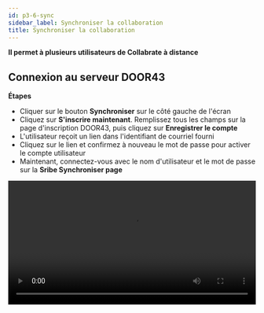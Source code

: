 ```yaml
---
id: p3-6-sync
sidebar_label: Synchroniser la collaboration
title: Synchroniser la collaboration
---
```


**Il permet à plusieurs utilisateurs de Collabrate à distance**

<p><h2>Connexion au serveur DOOR43</h2></p>

**Étapes**

- Cliquer sur le bouton **Synchroniser** sur le côté gauche de l'écran
- Cliquez sur **S'inscrire maintenant**. Remplissez tous les champs sur la page d'inscription DOOR43, puis cliquez sur **Enregistrer le compte**
- L'utilisateur reçoit un lien dans l'identifiant de courriel fourni
- Cliquez sur le lien et confirmez à nouveau le mot de passe pour activer le compte utilisateur
- Maintenant, connectez-vous avec le nom d'utilisateur et le mot de passe sur la **Sribe Synchroniser page**
<video controls src="/assets/Logintotheserver.mov" width="100%" type="video/mov">

<p><h2>Synchronisation vers le cloud</h2></p>

**Étapes**

- Entrez un nom d'utilisateur et un mot de passe valides pour accéder à votre compte DOOR 43
- Sélectionnez le projet sur lequel vous souhaitez travailler, à partir du volet **Synchroniser**
- Après avoir sélectionné le projet désiré, cliquez sur le bouton **Synchroniser** sur le volet SYNC
- Une barre de progression va apparaître, montrant l'état et la finalisation du processus **Synchronisation**
- Une fois le projet synchronisé avec succès, il sera listé au bas du volet **Projets sur le cloud**

<video controls src="/assets/cloudsync.mov" width="100%" type="video/mp4">



<p><h2>Synchronisation hors ligne</h2></p>

**Étapes**

- Entrez un nom d'utilisateur et un mot de passe valides pour accéder à votre compte DOOR 43
- Dans le volet ** PROJETS DU CLOUD**, entrez le nom d'utilisateur du propriétaire du projet dans le champ spécifié
- Choisissez le projet que vous souhaitez télécharger sur votre système local
- Le projet sélectionné sera filtré et le volet **CLOUD PROJECTS**affichera le bouton **OFFLINE SYNCHRONISER**</li>
- By clicking the **OFFLINE SYNC** button, you can download the project to your local system
- The downloaded project will appear in the **SYNC** pane
- To edit the downloaded project, navigate to the PROJECTS page and choose the downloaded project</ul>

<video controls src="/assets/offlinesync.mov" width="100%" type="video/mp4">



<n>
## Contribute to a shared project</n>

**Étapes**

**Project owner**

- The project owner has to login to DOOR43, https://git.door43.org/
- Select the Project to **collaborate**
- Click on the **collaborator** tab
- Add the names of the collaborators
- Select **Add Collaborator**
- Give access to the collaborator either as **Administrator, Write, or Read**

**Collaborator**

- Go to the **Sync** page
- Login to the DOOR43 account
- The user/collaborator can then enter the project owner's name in the given field on the Sync page of Scribe
- Select the project to work
- Click on **offline sync** on the top right side
- The project will be synced to Scribe
- A notification stating 'project sync to scribe successful' will appear in the bottom left side
- The project has now been set up for work

<video controls src="/assets/collabsync.mov" width="100%" type="video/mp4">



<p><h2>How to sync a project</h2></p>

**Étapes**

- Click on the **Sync** button on the left side of the window (If you are a new user, Create a new account in DOOR43)
- Login to the DOOR43 account in the sync page
- A list of all user projects will appear on the left of the sync window
- The right side of the screen will display all projects saved on the DOOR43 remote server
- Drag and drop a project to the container placed on the right side of the screen
- On the top of the screen, the user can see the uploading progress bar
- The project will then be uploaded to the DOOR43 remote server and displayed to the user in the right-hand column of the screen
<video controls src="/assets/syncaproject.mov" width="100%" type="video/mp4">

<p><h2>Sync a project from the project module</h2></p>

A project can be directly synced by the user from the project module.

**Étapes**

- Click on the project module and open a project
- Click the **Sync** button
- The uploading progress bar will be displayed at the top
- (Login to the DOOR43 server if you are not done yet)
<video controls src="/assets/projectsync.mov" width="100%" type="video/mp4">

<p><h2>Sync back a project from the DOOR43 remote server</h2></p>

The user can **Sync** a project from the server to the local system. Ensure that the project file is not in the local system otherwise the project file will get mergerd into the local system.

**Étapes**

- Click on the **Sync** button Login to the DOOR43 account on the right side of the column
- It lists every project on the door 43 server
- (The project should not be saved)
- Drag and drop a project from the DOOR43 server list into the container on the left side of the screen
- With this, a project will be synced back from the server

<video controls src="/assets/syncback.mov" width="100%" type="video/mov">

<p><h2>Merge a project from the DOOR43 remote server</h2></p>

**Étapes**

- Click on the **Sync** button,login to the DOOR43 account
- It displays all the projects in the door 43 server at the right side of the column
- Drag and drop a project from the DOOR43 server list into the container on the left side of the screen
- The progress bar will appear
- (You can undo the merging process by clicking the undo button before counting down to an end)
- This will merge a project from the server
<video controls src="/assets/merge.mov" width="100%" type="video/mov">